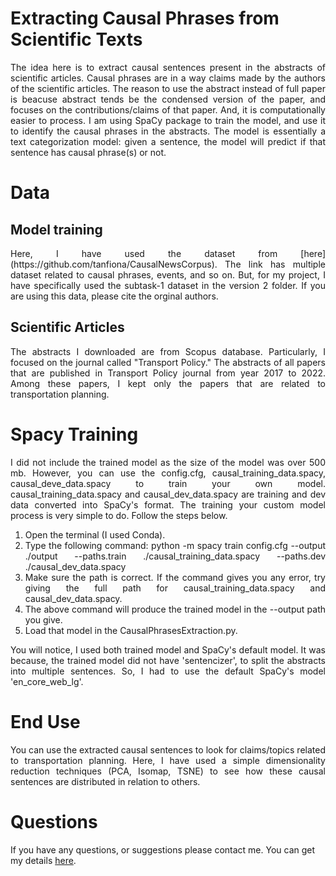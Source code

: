# Extracting Causal Phrases from Scientific Texts
<div align="justify">
The idea here is to extract causal sentences present in the abstracts of scientific articles. Causal phrases are in a way claims made by the authors of the scientific articles. The reason to use the abstract instead of full paper is beacuse abstract tends be the condensed version of the paper, and focuses on the contributions/claims of that paper. And, it is computationally easier to process. I am using SpaCy package to train the model, and use it to identify the causal phrases in the abstracts. The model is essentially a text categorization model: given a sentence, the model will predict if that sentence has causal phrase(s) or not.
</div> 

# Data
## Model training
<div align="justify">
Here, I have used the dataset from [here](https://github.com/tanfiona/CausalNewsCorpus). The link has multiple dataset related to causal phrases, events, and so on. But, for my project, I have specifically used the subtask-1 dataset in the version 2 folder. If you are using this data, please cite the orginal authors. 
</div>

## Scientific Articles
<div align="justify">
The abstracts I downloaded are from Scopus database. Particularly, I focused on the journal called "Transport Policy." The abstracts of all papers that are published in Transport Policy journal from year 2017 to 2022. Among these papers, I kept only the papers that are related to transportation planning.   
</div>

# Spacy Training
<div align="justify">
I did not include the trained model as the size of the model was over 500 mb. However, you can use the config.cfg, causal_training_data.spacy, causal_deve_data.spacy to train your own model. causal_training_data.spacy and causal_dev_data.spacy are training and dev data converted into SpaCy's format. The training your custom model process is very simple to do. Follow the steps below.

1. Open the terminal (I used Conda).
2. Type the following command: python -m spacy train config.cfg --output ./output --paths.train ./causal_training_data.spacy --paths.dev ./causal_dev_data.spacy
3. Make sure the path is correct. If the command gives you any error, try giving the full path for causal_training_data.spacy and causal_dev_data.spacy.
4. The above command will produce the trained model in the --output path you give.
5. Load that model in the CausalPhrasesExtraction.py.

You will notice, I used both trained model and SpaCy's default model. It was because, the trained model did not have 'sentencizer', to split the abstracts into multiple sentences. So, I had to use the default SpaCy's model 'en_core_web_lg'.
</div>

# End Use
<div align="justify">
You can use the extracted causal sentences to look for claims/topics related to transportation planning. Here, I have used a simple dimensionality reduction techniques (PCA, Isomap, TSNE) to see how these causal sentences are distributed in relation to others. 
</div>

# Questions
If you have any questions, or suggestions please contact me. You can get my details [here](https://mohamedbadhrudeen.github.io/).
